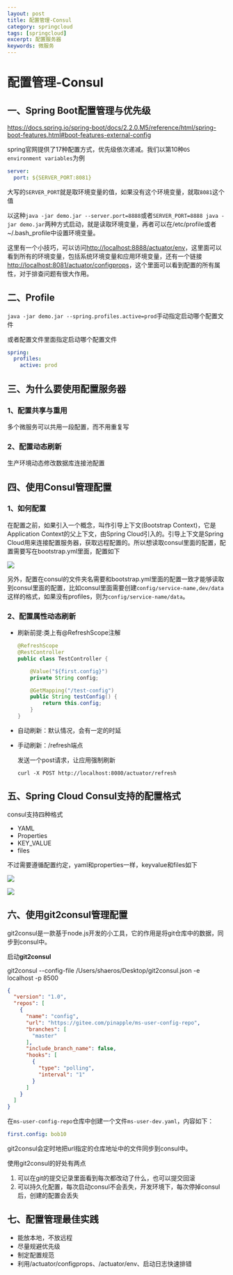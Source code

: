```yaml
---
layout: post
title: 配置管理-Consul
category: springcloud
tags: [springcloud]
excerpt: 配置服务器
keywords: 微服务
---
```


# 配置管理-Consul

## 一、Spring Boot配置管理与优先级

<https://docs.spring.io/spring-boot/docs/2.2.0.M5/reference/html/spring-boot-features.html#boot-features-external-config>

spring官网提供了17种配置方式，优先级依次递减。我们以第10种```OS environment variables```为例

```yaml
server:
  port: ${SERVER_PORT:8081}
```

大写的```SERVER_PORT```就是取环境变量的值，如果没有这个环境变量，就取```8081```这个值

以这种```java -jar demo.jar --server.port=8888```或者```SERVER_PORT=8888 java -jar demo.jar```两种方式启动，就是读取环境变量，再者可以在/etc/profile或者~/.bash_profile中设置环境变量。

这里有一个小技巧，可以访问<http://localhost:8888/actuator/env>，这里面可以看到所有的环境变量，包括系统环境变量和应用环境变量，还有一个链接<http://localhost:8081/actuator/configprops>，这个里面可以看到配置的所有属性，对于排查问题有很大作用。

## 二、Profile

```java -jar demo.jar --spring.profiles.active=prod```手动指定启动哪个配置文件

或者配置文件里面指定启动哪个配置文件

```yaml
spring:
  profiles:
    active: prod
```

## 三、为什么要使用配置服务器

### 1、配置共享与重用

多个微服务可以共用一段配置，而不用重复写

### 2、配置动态刷新

生产环境动态修改数据库连接池配置

## 四、使用Consul管理配置

### 1、如何配置

在配置之前，如果引入一个概念，叫作引导上下文(Bootstrap Context)，它是Application Context的父上下文，由Spring Cloud引入的。引导上下文是Spring Cloud用来连接配置服务器，获取远程配置的。所以想读取consul里面的配置，配置需要写在bootstrap.yml里面，配置如下

![](https://pinapple.gitee.io/assets/images/2020/springcloud/configyaml.png)

另外，配置在consul的文件夹名需要和bootstrap.yml里面的配置一致才能够读取到consul里面的配置，比如consul里面需要创建```config/service-name,dev/data```这样的格式，如果没有profiles，则为```config/service-name/data```。

### 2、配置属性动态刷新

- 刷新前提:类上有@RefreshScope注解

  ```java
  @RefreshScope
  @RestController
  public class TestController {
  
      @Value("${first.config}")
      private String config;
  
      @GetMapping("/test-config")
      public String testConfig() {
          return this.config;
      }
  }
  ```

- 自动刷新：默认情况，会有一定的时延

- 手动刷新：/refresh端点

  发送一个post请求，让应用强制刷新

  ```shell
  curl -X POST http://localhost:8080/actuator/refresh
  ```

## 五、Spring Cloud Consul支持的配置格式

consul支持四种格式

- YAML
- Properties
- KEY_VALUE
- files

不过需要遵循配置约定，yaml和properties一样，keyvalue和files如下

![](https://pinapple.gitee.io/assets/images/2020/springcloud/configkeyvalue.png)

![](https://pinapple.gitee.io/assets/images/2020/springcloud/configfiles.png)

## 六、使用git2consul管理配置

git2consul是一款基于node.js开发的小工具，它的作用是将git仓库中的数据，同步到consul中。

启动**git2consul**

git2consul --config-file /Users/shaeros/Desktop/git2consul.json -e localhost -p 8500

```json
{
  "version": "1.0",
  "repos": [
    {
      "name": "config",
      "url": "https://gitee.com/pinapple/ms-user-config-repo",
      "branches": [
        "master"
      ],
      "include_branch_name": false,
      "hooks": [
        {
          "type": "polling",
          "interval": "1"
        }
      ]
    }
  ]
}
```

在```ms-user-config-repo```仓库中创建一个文件```ms-user-dev.yaml```，内容如下：

```yaml
first.config: bob10
```

git2consul会定时地把url指定的仓库地址中的文件同步到consul中。

使用git2consul的好处有两点

1. 可以在git的提交记录里面看到每次都改动了什么，也可以提交回滚
2. 可以持久化配置，每次启动consul不会丢失，开发环境下，每次停掉consul后，创建的配置会丢失

## 七、配置管理最佳实践

- 能放本地，不放远程
- 尽量规避优先级
- 制定配置规范
- 利用/actuator/configprops、/actuator/env、启动日志快速排错